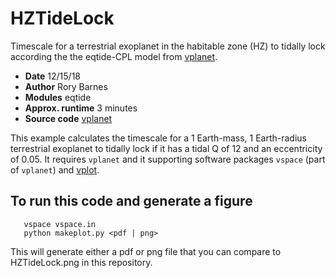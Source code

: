 HZTideLock
==========

Timescale for a terrestrial exoplanet in the habitable zone (HZ) to tidally lock
 according the the eqtide-CPL model from 
[vplanet](https://github.com/VirtualPlanetaryLaboratory/vplanet).


- **Date**              12/15/18
- **Author**            Rory Barnes
- **Modules**           eqtide
- **Approx. runtime**   3 minutes
- **Source code**       [vplanet](https://github.com/VirtualPlanetaryLaboratory/vplanet)


This example calculates the timescale for a 1 Earth-mass, 1 Earth-radius terrestrial
 exoplanet to tidally lock if it has a tidal Q of 12 and an eccentricity of 0.05. 
It requires `vplanet` and it supporting software packages `vspace` (part of `vplanet`)
and [vplot](https://github.com/VirtualPlanetaryLaboratory/vplot). 


To run this code and generate a figure
-------------------
```
   vspace vspace.in
   python makeplot.py <pdf | png>
```

This will generate either a pdf or png file that you can compare to HZTideLock.png in this repository.
